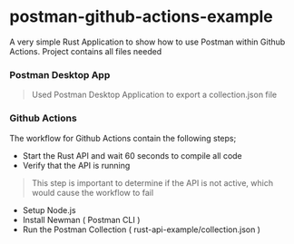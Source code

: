 # postman-github-actions-example

A very simple Rust Application to show how to use Postman within Github Actions.
Project contains all files needed

### Postman Desktop App
> Used Postman Desktop Application to export a collection.json file

### Github Actions
The workflow for Github Actions contain the following steps;
- Start the Rust API and wait 60 seconds to compile all code
- Verify that the API is running
> This step is important to determine if the API is not active, which would cause the workflow to fail
- Setup Node.js
- Install Newman ( Postman CLI )
- Run the Postman Collection ( rust-api-example/collection.json )
